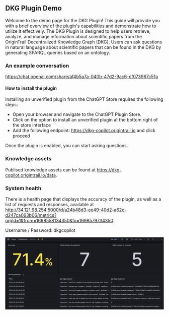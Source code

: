 ## DKG Plugin Demo

Welcome to the demo page for the DKG Plugin! This guide will provide you with a brief overview of the plugin's capabilities and demonstrate how to utilize it effectively. The DKG Plugin is designed to help users retrieve, analyze, and manage information about scientific papers from the OriginTrail Decentralized Knowledge Graph (DKG). Users can ask questions in natural language about scientific papers that can be found in the DKG by generating SPARQL queries based on an ontology.

### An example conversation
https://chat.openai.com/share/af4b5a7a-040b-47d2-9ac6-cf073967c51a

#### How to install the plugin
Installing an unverified plugin from the ChatGPT Store requires the following steps:
 - Open your browser and navigate to the ChatGPT Plugin Store.
 - Click on the option to install an unverified plugin at the bottom right of the store interface
 - Add the following endpoint: https://dkg-copilot.origintrail.io and click proceed

Once the plugin is enabled, you can start asking questions.

### Knowledge assets

Publised knowledge assets can be found at https://dkg-copilot.origintrail.io/data.

### System health

There is a health page that displays the accuracy of the plugin, as well as a list of requests and responses, available at http://34.121.98.254:5000/d/a24b48d3-ee49-40d2-a62c-d247ca063b06/metrics?orgId=1&from=1698558134350&to=1698579734350.

Username / Password: dkgcopilot

![](grafana.png)